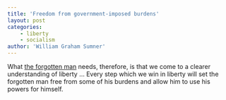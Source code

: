 ```yaml
---
title: 'Freedom from government-imposed burdens'
layout: post
categories:
    - liberty
    - socialism
author: 'William Graham Sumner'
---
```


What [the forgotten man](https://www.gregraven.website/the-forgotten-man/) needs, therefore, is that we come to a clearer understanding of liberty … Every step which we win in liberty will set the forgotten man free from some of his burdens and allow him to use his powers for himself.